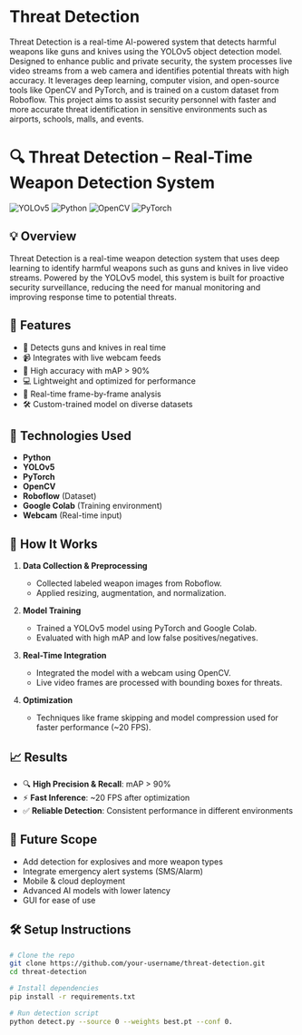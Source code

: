 # Threat Detection
Threat Detection is a real-time AI-powered system that detects harmful weapons like guns and knives using the YOLOv5 object detection model. Designed to enhance public and private security, the system processes live video streams from a web camera and identifies potential threats with high accuracy. It leverages deep learning, computer vision, and open-source tools like OpenCV and PyTorch, and is trained on a custom dataset from Roboflow. This project aims to assist security personnel with faster and more accurate threat identification in sensitive environments such as airports, schools, malls, and events.

# 🔍 Threat Detection – Real-Time Weapon Detection System

![YOLOv5](https://img.shields.io/badge/YOLOv5-Object%20Detection-blue)
![Python](https://img.shields.io/badge/Python-3.x-yellow)
![OpenCV](https://img.shields.io/badge/OpenCV-RealTime-green)
![PyTorch](https://img.shields.io/badge/PyTorch-DeepLearning-red)

## 💡 Overview

Threat Detection is a real-time weapon detection system that uses deep learning to identify harmful weapons such as guns and knives in live video streams. Powered by the YOLOv5 model, this system is built for proactive security surveillance, reducing the need for manual monitoring and improving response time to potential threats.

## 🚀 Features

- 🔫 Detects guns and knives in real time
- 📹 Integrates with live webcam feeds
- 🎯 High accuracy with mAP > 90%
- 💻 Lightweight and optimized for performance
- 🔄 Real-time frame-by-frame analysis
- 🛠️ Custom-trained model on diverse datasets

## 🧰 Technologies Used

- **Python**
- **YOLOv5**
- **PyTorch**
- **OpenCV**
- **Roboflow** (Dataset)
- **Google Colab** (Training environment)
- **Webcam** (Real-time input)

## 🧪 How It Works

1. **Data Collection & Preprocessing**
   - Collected labeled weapon images from Roboflow.
   - Applied resizing, augmentation, and normalization.

2. **Model Training**
   - Trained a YOLOv5 model using PyTorch and Google Colab.
   - Evaluated with high mAP and low false positives/negatives.

3. **Real-Time Integration**
   - Integrated the model with a webcam using OpenCV.
   - Live video frames are processed with bounding boxes for threats.

4. **Optimization**
   - Techniques like frame skipping and model compression used for faster performance (~20 FPS).

## 📈 Results

- 🔍 **High Precision & Recall**: mAP > 90%
- ⚡ **Fast Inference**: ~20 FPS after optimization
- ✅ **Reliable Detection**: Consistent performance in different environments

## 📌 Future Scope

- Add detection for explosives and more weapon types
- Integrate emergency alert systems (SMS/Alarm)
- Mobile & cloud deployment
- Advanced AI models with lower latency
- GUI for ease of use

## 🛠️ Setup Instructions

```bash
# Clone the repo
git clone https://github.com/your-username/threat-detection.git
cd threat-detection

# Install dependencies
pip install -r requirements.txt

# Run detection script
python detect.py --source 0 --weights best.pt --conf 0.


